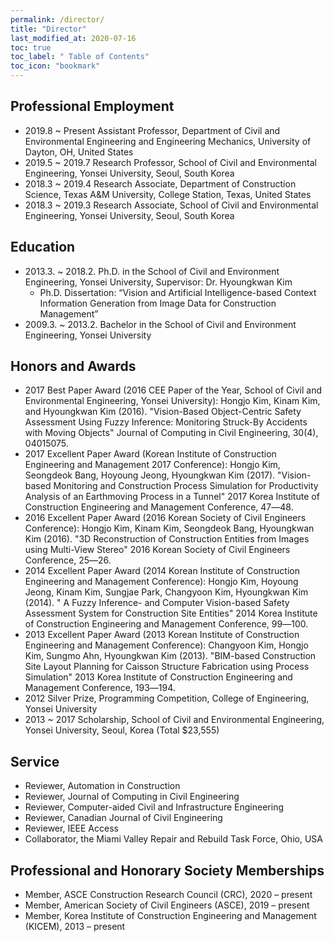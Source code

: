 ```yaml
---
permalink: /director/
title: "Director"
last_modified_at: 2020-07-16
toc: true
toc_label: " Table of Contents"
toc_icon: "bookmark"
---
```

## Professional Employment
* 2019.8 ~ Present  Assistant Professor, Department of Civil and Environmental Engineering and Engineering Mechanics, University of Dayton, OH, United States 
* 2019.5 ~ 2019.7	  Research Professor, School of Civil and Environmental Engineering, Yonsei University, Seoul, South Korea
* 2018.3 ~ 2019.4	  Research Associate, Department of Construction Science, Texas A&M University, College Station, Texas, United States
* 2018.3 ~ 2019.3	  Research Associate, School of Civil and Environmental Engineering, Yonsei University, Seoul, South Korea

## Education
* 2013.3. ~ 2018.2.	Ph.D. in the School of Civil and Environment Engineering, Yonsei University, Supervisor: Dr. Hyoungkwan Kim
	* Ph.D. Dissertation: “Vision and Artificial Intelligence-based Context Information Generation from Image Data for Construction Management”
* 2009.3. ~ 2013.2.	Bachelor in the School of Civil and Environment Engineering, Yonsei University

## Honors and Awards
* 2017	Best Paper Award (2016 CEE Paper of the Year, School of Civil and Environmental Engineering, Yonsei University): Hongjo Kim, Kinam Kim, and Hyoungkwan Kim (2016). "Vision-Based Object-Centric Safety Assessment Using Fuzzy Inference: Monitoring Struck-By Accidents with Moving Objects" Journal of Computing in Civil Engineering, 30(4), 04015075.
* 2017	Excellent Paper Award (Korean Institute of Construction Engineering and Management 2017 Conference): Hongjo Kim, Seongdeok Bang, Hoyoung Jeong, Hyoungkwan Kim (2017). "Vision-based Monitoring and Construction Process Simulation for Productivity Analysis of an Earthmoving Process in a Tunnel" 2017 Korea Institute of Construction Engineering and Management Conference, 47―48. 
* 2016	Excellent Paper Award (2016 Korean Society of Civil Engineers Conference): Hongjo Kim, Kinam Kim, Seongdeok Bang, Hyoungkwan Kim (2016). "3D Reconstruction of Construction Entities from Images using Multi-View Stereo" 2016 Korean Society of Civil Engineers Conference, 25―26.
* 2014	Excellent Paper Award (2014 Korean Institute of Construction Engineering and Management Conference): Hongjo Kim, Hoyoung Jeong, Kinam Kim, Sungjae Park, Changyoon Kim, Hyoungkwan Kim (2014). " A Fuzzy Inference- and Computer Vision-based Safety Assessment System for Construction Site Entities" 2014 Korea Institute of Construction Engineering and Management Conference, 99―100.
* 2013	Excellent Paper Award (2013 Korean Institute of Construction Engineering and Management Conference): Changyoon Kim, Hongjo Kim, Sungmo Ahn, Hyoungkwan Kim (2013). "BIM-based Construction Site Layout Planning for Caisson Structure Fabrication using Process Simulation" 2013 Korea Institute of Construction Engineering and Management Conference, 193―194.
* 2012	Silver Prize, Programming Competition, College of Engineering, Yonsei University
* 2013 ~ 2017	Scholarship, School of Civil and Environmental Engineering, Yonsei University, Seoul, Korea (Total $23,555)

## Service
* Reviewer, Automation in Construction
* Reviewer, Journal of Computing in Civil Engineering
* Reviewer, Computer-aided Civil and Infrastructure Engineering
* Reviewer, Canadian Journal of Civil Engineering
* Reviewer, IEEE Access
* Collaborator, the Miami Valley Repair and Rebuild Task Force, Ohio, USA

## Professional and Honorary Society Memberships
* Member, ASCE Construction Research Council (CRC), 2020 – present
* Member, American Society of Civil Engineers (ASCE), 2019 – present
* Member, Korea Institute of Construction Engineering and Management (KICEM), 2013 – present

